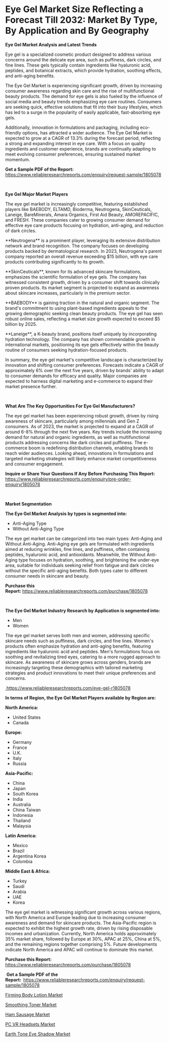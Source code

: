 <p><h1>Eye Gel Market Size Reflecting a Forecast Till 2032: Market By Type, By Application and By Geography</h1></p><p><strong>Eye Gel Market Analysis and Latest Trends</strong></p>
<p><p>Eye gel is a specialized cosmetic product designed to address various concerns around the delicate eye area, such as puffiness, dark circles, and fine lines. These gels typically contain ingredients like hyaluronic acid, peptides, and botanical extracts, which provide hydration, soothing effects, and anti-aging benefits. </p><p>The Eye Gel Market is experiencing significant growth, driven by increasing consumer awareness regarding skin care and the rise of multifunctional beauty products. The demand for eye gels is also fueled by the influence of social media and beauty trends emphasizing eye care routines. Consumers are seeking quick, effective solutions that fit into their busy lifestyles, which has led to a surge in the popularity of easily applicable, fast-absorbing eye gels.</p><p>Additionally, innovation in formulations and packaging, including eco-friendly options, has attracted a wider audience. The Eye Gel Market is expected to grow at a CAGR of 13.3% during the forecast period, reflecting a strong and expanding interest in eye care. With a focus on quality ingredients and customer experience, brands are continually adapting to meet evolving consumer preferences, ensuring sustained market momentum.</p></p>
<p><strong>Get a Sample PDF of the Report:&nbsp;</strong> <a href="https://www.reliableresearchreports.com/enquiry/request-sample/1805078?utm_campaign=37&utm_medium=2&utm_source=Github&utm_content=ia&utm_term=07022025&utm_id=eye-gel">https://www.reliableresearchreports.com/enquiry/request-sample/1805078</a></p>
<p>&nbsp;</p>
<p><strong>Eye Gel Major Market Players</strong></p>
<p><p>The eye gel market is increasingly competitive, featuring established players like BAEBODY, ELTAMD, Bioderma, Neutrogena, SkinCeuticals, Laneige, BareMinerals, Amara Organics, First Aid Beauty, AMOREPACIFIC, and FRESH. These companies cater to growing consumer demand for effective eye care products focusing on hydration, anti-aging, and reduction of dark circles.</p><p>**Neutrogena** is a prominent player, leveraging its extensive distribution network and brand recognition. The company focuses on developing products backed by dermatological research. In 2023, Neutrogena's parent company reported an overall revenue exceeding $15 billion, with eye care products contributing significantly to its growth.</p><p>**SkinCeuticals**, known for its advanced skincare formulations, emphasizes the scientific formulation of eye gels. The company has witnessed consistent growth, driven by a consumer shift towards clinically proven products. Its market segment is projected to expand as awareness about skincare increases, particularly in the premium sector.</p><p>**BAEBODY** is gaining traction in the natural and organic segment. The brand's commitment to using plant-based ingredients appeals to the growing demographic seeking clean beauty products. The eye gel has seen robust online sales, reflecting a market size growth expected to exceed $5 billion by 2025.</p><p>**Laneige**, a K-beauty brand, positions itself uniquely by incorporating hydration technology. The company has shown commendable growth in international markets, positioning its eye gels effectively within the beauty routine of consumers seeking hydration-focused products.</p><p>In summary, the eye gel market's competitive landscape is characterized by innovation and shifting consumer preferences. Forecasts indicate a CAGR of approximately 6% over the next five years, driven by brands' ability to adapt to consumer demands for efficacy and quality. Major companies are expected to harness digital marketing and e-commerce to expand their market presence further.</p></p>
<p>&nbsp;</p>
<p><strong>What Are The Key Opportunities For Eye Gel Manufacturers?</strong></p>
<p><p>The eye gel market has been experiencing robust growth, driven by rising awareness of skincare, particularly among millennials and Gen Z consumers. As of 2023, the market is projected to expand at a CAGR of around 6-8% through the next five years. Key trends include the increasing demand for natural and organic ingredients, as well as multifunctional products addressing concerns like dark circles and puffiness. The e-commerce boom is redefining distribution channels, enabling brands to reach wider audiences. Looking ahead, innovations in formulations and targeted marketing strategies will likely enhance market competitiveness and consumer engagement.</p></p>
<p><strong>Inquire or Share Your Questions If Any Before Purchasing This Report:</strong> <a href="https://www.reliableresearchreports.com/enquiry/pre-order-enquiry/1805078?utm_campaign=37&utm_medium=2&utm_source=Github&utm_content=ia&utm_term=07022025&utm_id=eye-gel">https://www.reliableresearchreports.com/enquiry/pre-order-enquiry/1805078</a></p>
<p>&nbsp;</p>
<p><strong>Market Segmentation</strong></p>
<p><strong>The Eye Gel Market Analysis by types is segmented into:</strong></p>
<p><ul><li>Anti-Aging Type</li><li>Without Anti-Aging Type</li></ul></p>
<p><p>The eye gel market can be categorized into two main types: Anti-Aging and Without Anti-Aging. Anti-Aging eye gels are formulated with ingredients aimed at reducing wrinkles, fine lines, and puffiness, often containing peptides, hyaluronic acid, and antioxidants. Meanwhile, the Without Anti-Aging type focuses on hydration, soothing, and brightening the under-eye area, suitable for individuals seeking relief from fatigue and dark circles without the specific anti-aging benefits. Both types cater to different consumer needs in skincare and beauty.</p></p>
<p><strong>Purchase this Report:&nbsp;</strong><a href="https://www.reliableresearchreports.com/purchase/1805078?utm_campaign=37&utm_medium=2&utm_source=Github&utm_content=ia&utm_term=07022025&utm_id=eye-gel">https://www.reliableresearchreports.com/purchase/1805078</a></p>
<p>&nbsp;</p>
<p><strong>The Eye Gel Market Industry Research by Application is segmented into:</strong></p>
<p><ul><li>Men</li><li>Women</li></ul></p>
<p><p>The eye gel market serves both men and women, addressing specific skincare needs such as puffiness, dark circles, and fine lines. Women's products often emphasize hydration and anti-aging benefits, featuring ingredients like hyaluronic acid and peptides. Men's formulations focus on soothing and revitalizing tired eyes, catering to a more rugged approach to skincare. As awareness of skincare grows across genders, brands are increasingly targeting these demographics with tailored marketing strategies and product innovations to meet their unique preferences and concerns.</p></p>
<p><a href="https://www.reliableresearchreports.com/eye-gel-r1805078?utm_campaign=37&utm_medium=2&utm_source=Github&utm_content=ia&utm_term=07022025&utm_id=eye-gel">&nbsp;https://www.reliableresearchreports.com/eye-gel-r1805078</a></p>
<p><strong>In terms of Region, the Eye Gel Market Players available by Region are:</strong></p>
<p>
    <p> <strong> North America: </strong>
        <ul>
            <li>United States</li>
            <li>Canada</li>
        </ul>
        </p> 
    <p> <strong> Europe: </strong>
        <ul>
            <li>Germany</li>
            <li>France</li>
            <li>U.K.</li>
            <li>Italy</li>
            <li>Russia</li>
        </ul>
        </p> 
    <p> <strong> Asia-Pacific: </strong>
        <ul>
            <li>China</li>
            <li>Japan</li>
            <li>South Korea</li>
            <li>India</li>
            <li>Australia</li>
            <li>China Taiwan</li>
            <li>Indonesia</li>
            <li>Thailand</li>
            <li>Malaysia</li>
        </ul>
        </p> 
    <p> <strong> Latin America: </strong>
        <ul>
            <li>Mexico</li>
            <li>Brazil</li>
            <li>Argentina Korea</li>
            <li>Colombia</li>
        </ul>
        </p> 
    <p> <strong> Middle East & Africa: </strong>
        <ul>
            <li>Turkey</li>
            <li>Saudi</li>
            <li>Arabia</li>
            <li>UAE</li>
            <li>Korea</li>
        </ul>
    </p>
    </p>
<p><p>The eye gel market is witnessing significant growth across various regions, with North America and Europe leading due to increasing consumer awareness and demand for skincare products. The Asia-Pacific region is expected to exhibit the highest growth rate, driven by rising disposable incomes and urbanization. Currently, North America holds approximately 35% market share, followed by Europe at 30%, APAC at 25%, China at 5%, and the remaining regions together comprising 5%. Future developments indicate North America and APAC will continue to dominate this market.</p></p>
<p><strong>Purchase this Report: </strong><a href="https://www.reliableresearchreports.com/purchase/1805078?utm_campaign=37&utm_medium=2&utm_source=Github&utm_content=ia&utm_term=07022025&utm_id=eye-gel">https://www.reliableresearchreports.com/purchase/1805078</a></p>
<p>&nbsp;<strong>Get a Sample PDF of the Report:&nbsp;&nbsp;</strong><a href="https://www.reliableresearchreports.com/enquiry/request-sample/1805078?utm_campaign=37&utm_medium=2&utm_source=Github&utm_content=ia&utm_term=07022025&utm_id=eye-gel">https://www.reliableresearchreports.com/enquiry/request-sample/1805078</a></p>
<p><strong></strong></p>
<p><p><a href="https://github.com/blasiasmienk/Market-Research-Report-List-1/blob/main/firming-body-lotion-market.md?utm_campaign=37&utm_medium=2&utm_source=Github&utm_content=ia&utm_term=07022025&utm_id=eye-gel">Firming Body Lotion Market</a></p><p><a href="https://github.com/normiaooghe3/Market-Research-Report-List-1/blob/main/smoothing-toner-market.md?utm_campaign=37&utm_medium=2&utm_source=Github&utm_content=ia&utm_term=07022025&utm_id=eye-gel">Smoothing Toner Market</a></p><p><a href="https://github.com/shadnfamoza/Market-Research-Report-List-1/blob/main/ham-sausage-market.md?utm_campaign=37&utm_medium=2&utm_source=Github&utm_content=ia&utm_term=07022025&utm_id=eye-gel">Ham Sausage Market</a></p><p><a href="https://github.com/micbotam/Market-Research-Report-List-1/blob/main/pc-vr-headsets-market.md?utm_campaign=37&utm_medium=2&utm_source=Github&utm_content=ia&utm_term=07022025&utm_id=eye-gel">PC VR Headsets Market</a></p><p><a href="https://github.com/swietanasso/Market-Research-Report-List-1/blob/main/earth-tone-eye-shadow-market.md?utm_campaign=37&utm_medium=2&utm_source=Github&utm_content=ia&utm_term=07022025&utm_id=eye-gel">Earth Tone Eye Shadow Market</a></p></p>